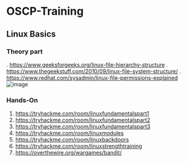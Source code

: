 # OSCP-Training
## Linux Basics
### Theory part
. https://www.geeksforgeeks.org/linux-file-hierarchy-structure
. https://www.thegeekstuff.com/2010/09/linux-file-system-structure/
. https://www.redhat.com/sysadmin/linux-file-permissions-explained
![image](https://github.com/Abhiak99/OSCP-Training/assets/78052345/8fe2bd38-6ed3-4c69-bd7a-1deeb79123b0)


### Hands-On
1. https://tryhackme.com/room/linuxfundamentalspart1
2. https://tryhackme.com/room/linuxfundamentalspart2
3. https://tryhackme.com/room/linuxfundamentalspart3
4. https://tryhackme.com/room/linuxmodules
5. https://tryhackme.com/room/linuxbackdoors
6. https://tryhackme.com/room/linuxstrengthtraining
7. https://overthewire.org/wargames/bandit/
